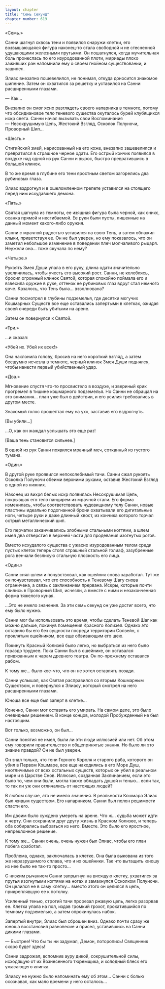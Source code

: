 ```yaml
---
layout: chapter
title: "Семь Секунд"
chapter_number: 619
---
```


«Семь.»

Санни шагнул сквозь тени и появился снаружи клетки, его возвышающаяся фигура наконец-то стала свободной и не стесненной удушающими железными прутьями. Он пошатнулся, когда мучительная боль пронеслась по его изуродованной плоти, мириады плохо заживших ран напомнили ему о своем гнойном существовании, и зашипел.

Элиас внезапно пошевелился, не понимая, откуда доносится знакомое шипение. Затем он схватился за решетку и уставился на Санни расширенными глазами.

— Как...

Внезапно он смог ясно разглядеть своего напарника в темноте, потому что обсидиановое тело теневого существа окуталось бурей клубящихся искр света. Санни начал вызывать свои Воспоминания — Несокрушимую Цепь, Жестокий Взгляд, Осколок Полуночи, Проворный Шип...

«Шесть.»

Стигийский змей, нарисованный на его коже, внезапно зашевелился и превратился в страшное черное одати. Его острый кончик появился в воздухе над одной из рук Санни и вырос, быстро превратившись в большой клинок.

В то же время в глубине его тени яростным светом загорелись два рубиновых глаза.

Элиас вздрогнул и в ошеломленном трепете уставился на стоящего перед ним исхудавшего демона.

«Пять.»

Святая шагнула из темноты, ее изящная фигура была черной, как оникс, осанка прямой и несгибаемой. Ее руки были пусты, лишенные на данный момент какого-либо оружия.

Санни с мрачной радостью уставился на свою Тень, а затем обнажил клыки, приветствуя ее. Он не был уверен, но ему показалось, что он заметил небольшое изменение в поведении плеч молчаливого рыцаря. Неужели она... тоже скучала по нему?

«Четыре.»

Рукоять Змея Души упала в его руку, длина одати значительно увеличилась, чтобы учесть его высокий рост. Санни, не колеблясь, бросил огромный клинок Святой, которая спокойно поймала его и взвесила оружие в руке, оттенок ее рубиновых глаз вдруг стал немного ярче. Казалось, что Тень была... взволнована?

Санни посмотрел в глубины подземелья, где десятки могучих Кошмарных Существ все еще оставались запертыми в клетках, ожидая своей очереди быть убитыми на арене.

Затем он повернулся к Святой.

«Три.»

...и сказал:

«Убей их. Убей их всех!»

Она наклонила голову, бросив на него короткий взгляд, а затем бесшумно исчезла в темноте, черный клинок Змея Души поднялся, чтобы нанести первый убийственный удар.

«Два.»

Мгновение спустя что-то просвистело в воздухе, и звериный крик прогремел в тишине кошмарного подземелья. Но Санни не обращал на это внимания... план уже был в действии, и его усилия требовались в другом месте.

Знакомый голос прошептал ему на ухо, заставив его вздрогнуть.

[Вы убили...]

...О, как он жаждал услышать это еще раз!

[Ваша тень становится сильнее.]

В одной из рук Санни появился мрачный меч, сотканный из густого тумана.

«Один.»

В другой руке проявился непоколебимый тачи. Санни сжал рукоять Осколка Полуночи обеими верхними руками, оставив Жестокий Взгляд в одной из нижних.

Наконец из вихря белых искр появилась Несокрушимая Цепь, покрывшая его тело панцирем из мрачной стали. Его форма изменилась, чтобы соответствовать чудовищному телу Санни, новые пластины идеально подогнанной брони охватывали его дигитальные ноги, четыре руки и даже длинный хвост, из кончика которого торчал острый металлический шип.

Его перчатки заканчивались злобными стальными когтями, а шлем имел два отверстия в верхней части для продевания изогнутых рогов.

Вместо исхудалого существа с ужасно изуродованным телом среди пустых клеток теперь стоял страшный стальной голиаф, зазубренные рога венчали безликую стальную плоскость его лица.

«Один.»

Санни снял шлем и почувствовал, как ошейник снова заработал. Тут же он почувствовал, что его способность к Теневому Шагу снова ограничена, а связь с заклинанием прервана. Искры, которые почти слились в Проворный Шип, исчезли, а вместе с ними и незаконченная форма тяжелого куная.

...Это не имело значения. За эти семь секунд он уже достиг всего, что ему было нужно.

Санни мог бы использовать это время, чтобы сделать Теневой Шаг как можно дальше, покинув помещения Красного Колизея. Однако это оставило бы его без сущности посреди территории Солвейн, с проклятым ошейником, все еще обвивающим его шею.

Покинуть Красный Колизей было легко, но выбраться из него было гораздо труднее. Пока Санни был в ошейнике, он оставался привязанным к чарам древнего театра. Он по-прежнему оставался рабом.

К тому же... было кое-что, что он не хотел оставлять позади.

Санни услышал, как Святая расправился со вторым Кошмарным Существом, и повернулся к Элиасу, который смотрел на него расширенными глазами.

Юноша все еще был заперт в клетке...

Конечно, Санни мог оставить его умирать. На самом деле, это было очевидным решением. В конце концов, молодой Пробужденный не был настоящим.

Вот только, возможно, он был...

Санни понятия не имел, были ли эти люди иллюзией или нет. Об этом ему говорили правительство и общепринятые знания. Но было ли это знание правдой? Он не был уверен.

Он знал только, что тени Горного Короля и старого раба, которого он убил в Первом Кошмаре, все еще находились в его Море Душ, неотличимые от всех остальных существ, которых он убил в реальном мире и в Царстве Снов. Иллюзия, созданная Заклинанием, если это было то, чем они были, могла также обладать душой и тенью... если так, то так ли уж они отличались от настоящих людей?

В любом случае, это не имело значения. В реальности Кошмара Элиас был живым существом. Его напарником. Санни был полон решимости спасти его.

Им двоим было суждено умереть на арене. Что ж... судьба может идти к черту. Они сохранили друг другу жизнь в Красном Колизее, и теперь оба собирались выбраться из него. Вместе. Это было его яростное, непреклонное решение.

К тому же... Санни очень, очень нужен был Элиас, чтобы его план побега сработал.

Проблема, однако, заключалась в клетке. Она была выкована из того же неразрушимого сплава, что и их ошейники. Так что вытащить юношу из нее было не так-то просто...

С низким рычанием Санни запрыгнул на висящую клетку, ухватился за прутья изогнутыми когтями на ногах и замахнулся Осколком Полуночи. Он целился не в саму клетку... вместо этого он целился в цепь, прикреплявшую ее к потолку.

Усиленный тенью, строгий тачи прорезал ржавую цепь, легко разорвав ее. Клетка упала на пол, издав громкий грохот, прокатившийся по темному подземелью, а затем опрокинулась набок.

Запертый внутри, Элиас был сброшен вниз. Однако почти сразу же юноша восстановил равновесие и присел, уставившись на Санни дикими глазами.

— Быстрее! Что бы ты ни задумал, Демон, поторопись! Священник скоро будет здесь!

Санни задрожал, вспомнив ауру дикой, сокрушительной силы, исходящую от их Вознесенного тюремщика, и холодный блеск его ужасающего клинка.

Элиасу не нужно было напоминать ему об этом... Санни с болью осознавал, как мало времени у него осталось...